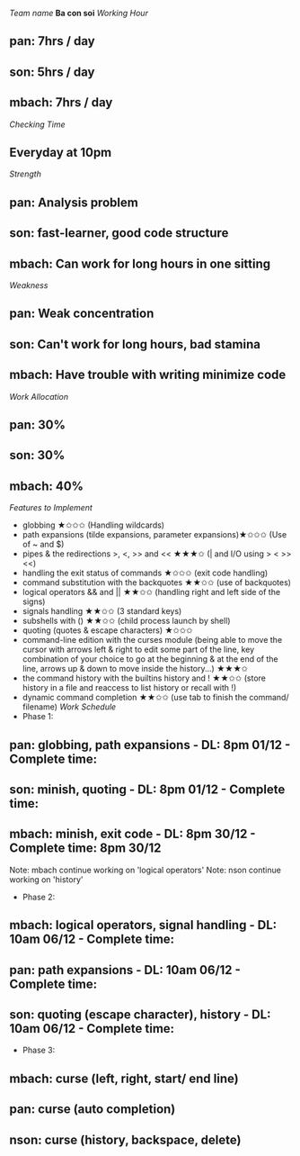 *Team name*
**Ba con soi**
*Working Hour*
## pan: 7hrs / day
## son: 5hrs / day
## mbach: 7hrs / day
*Checking Time*
## Everyday at 10pm
*Strength*
## pan: Analysis problem
## son: fast-learner, good code structure
## mbach: Can work for long hours in one sitting
*Weakness*
## pan: Weak concentration
## son: Can't work for long hours, bad stamina
## mbach: Have trouble with writing minimize code
*Work Allocation*
## pan: 30%
## son: 30%
## mbach: 40%
*Features to Implement*
+ globbing ★✩✩✩ (Handling wildcards)
+ path expansions (tilde expansions, parameter expansions)★✩✩✩ (Use of ~ and $)
+ pipes & the redirections >, <, >> and << ★★★✩ (| and I/O using > < >> <<)
+ handling the exit status of commands ★✩✩✩ (exit code handling)
+ command substitution with the backquotes ★★✩✩ (use of backquotes)
+ logical operators && and || ★★✩✩ (handling right and left side of the signs)
+ signals handling ★★✩✩ (3 standard keys)
+ subshells with () ★★✩✩ (child process launch by shell)
+ quoting (quotes & escape characters) ★✩✩✩
+ command-line edition with the curses module (being able to move the cursor
  with arrows left & right to edit some part of the line, key combination of
  your choice to go at the beginning & at the end of the line, arrows up & down
  to move inside the history...) ★★★✩
+ the command history with the builtins history and ! ★★✩✩ (store history in a
  file and reaccess to list history or recall with !)
+ dynamic command completion ★★✩✩ (use tab to finish the command/ filename)
*Work Schedule*
+ Phase 1: 
## pan: globbing, path expansions - DL: 8pm 01/12 - Complete time: 
## son: minish, quoting - DL: 8pm 01/12 - Complete time:
## mbach: minish, exit code - DL: 8pm 30/12 - Complete time: 8pm 30/12
Note: mbach continue working on 'logical operators'
Note: nson continue working on 'history'
+ Phase 2: 
## mbach: logical operators, signal handling - DL: 10am 06/12 - Complete time: 
## pan: path expansions - DL: 10am 06/12 - Complete time: 
## son: quoting (escape character), history - DL: 10am 06/12 - Complete time: 
+ Phase 3:
## mbach: curse (left, right, start/ end line)
## pan: curse (auto completion)
## nson: curse (history, backspace, delete)

